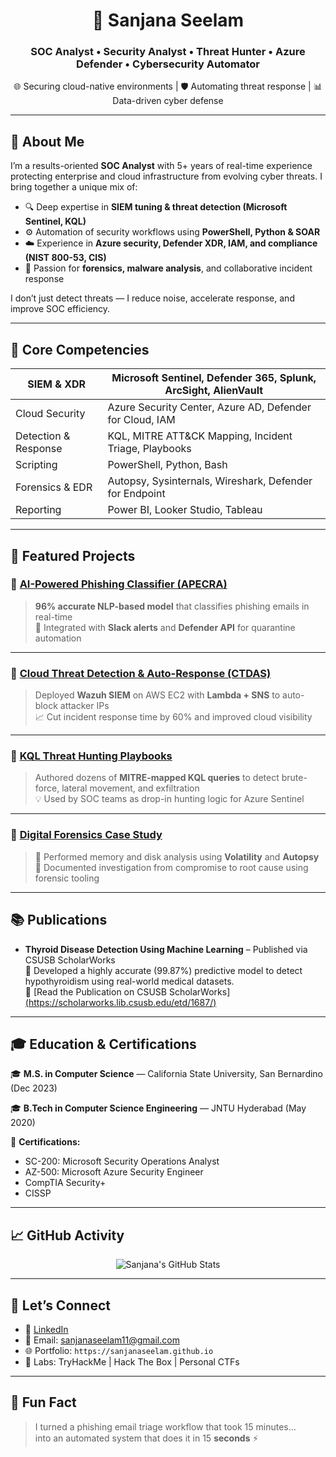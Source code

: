 <h1 align="center">🚨 Sanjana Seelam</h1>
<h3 align="center">SOC Analyst • Security Analyst • Threat Hunter • Azure Defender • Cybersecurity Automator</h3>

<p align="center">
🌐 Securing cloud-native environments | 🛡️ Automating threat response | 📊 Data-driven cyber defense
</p>

---

## 🧠 About Me

I’m a results-oriented **SOC Analyst** with 5+ years of real-time experience protecting enterprise and cloud infrastructure from evolving cyber threats. I bring together a unique mix of:

- 🔍 Deep expertise in **SIEM tuning & threat detection (Microsoft Sentinel, KQL)**
- ⚙️ Automation of security workflows using **PowerShell, Python & SOAR**
- ☁️ Experience in **Azure security, Defender XDR, IAM, and compliance (NIST 800-53, CIS)**  
- 🧩 Passion for **forensics, malware analysis**, and collaborative incident response

I don’t just detect threats — I reduce noise, accelerate response, and improve SOC efficiency.

---

## 💼 Core Competencies

| SIEM & XDR        | Microsoft Sentinel, Defender 365, Splunk, ArcSight, AlienVault |
|-------------------|-----------------------------------------------------------------|
| Cloud Security    | Azure Security Center, Azure AD, Defender for Cloud, IAM       |
| Detection & Response | KQL, MITRE ATT&CK Mapping, Incident Triage, Playbooks      |
| Scripting         | PowerShell, Python, Bash                                       |
| Forensics & EDR   | Autopsy, Sysinternals, Wireshark, Defender for Endpoint        |
| Reporting         | Power BI, Looker Studio, Tableau                               |

---

## 🚀 Featured Projects

### 📌 [AI-Powered Phishing Classifier (APECRA)](https://github.com/sanjanaseelam/apecra)
> **96% accurate NLP-based model** that classifies phishing emails in real-time  
> 🔄 Integrated with **Slack alerts** and **Defender API** for quarantine automation  

---

### 📌 [Cloud Threat Detection & Auto-Response (CTDAS)](https://github.com/sanjanaseelam/ctdas)
> Deployed **Wazuh SIEM** on AWS EC2 with **Lambda + SNS** to auto-block attacker IPs  
> 📈 Cut incident response time by 60% and improved cloud visibility  

---

### 📌 [KQL Threat Hunting Playbooks](https://github.com/sanjanaseelam/kql-hunting)
> Authored dozens of **MITRE-mapped KQL queries** to detect brute-force, lateral movement, and exfiltration  
> 💡 Used by SOC teams as drop-in hunting logic for Azure Sentinel  

---

### 📌 [Digital Forensics Case Study](#)
> 🧪 Performed memory and disk analysis using **Volatility** and **Autopsy**  
> 🎯 Documented investigation from compromise to root cause using forensic tooling

---

## 📚 Publications

- **Thyroid Disease Detection Using Machine Learning** – Published via CSUSB ScholarWorks  
  🧠 Developed a highly accurate (99.87%) predictive model to detect hypothyroidism using real-world medical datasets.  
  🔗 [Read the Publication on CSUSB ScholarWorks][(https://scholarworks.lib.csusb.edu/etd/1687/)](https://scholarworks.lib.csusb.edu/etd/1814/)

---

## 🎓 Education & Certifications

🎓 **M.S. in Computer Science** — California State University, San Bernardino (Dec 2023)

🎓 **B.Tech in Computer Science Engineering** — JNTU Hyderabad (May 2020)

📜 **Certifications:**  
- SC-200: Microsoft Security Operations Analyst  
- AZ-500: Microsoft Azure Security Engineer  
- CompTIA Security+  
- CISSP 

---

## 📈 GitHub Activity

<p align="center">
  <img src="https://github-readme-stats.vercel.app/api?username=sanjanaseelam&show_icons=true&theme=gruvbox" alt="Sanjana's GitHub Stats" />
</p>

---

## 🔗 Let’s Connect

- 💼 [LinkedIn](https://linkedin.com/in/sanjana9999)  
- 📧 Email: sanjanaseelam11@gmail.com  
- 🌐 Portfolio: `https://sanjanaseelam.github.io`  
- 🧪 Labs: TryHackMe | Hack The Box | Personal CTFs  

---

## 🧩 Fun Fact

> I turned a phishing email triage workflow that took 15 minutes…  
> into an automated system that does it in 15 **seconds** ⚡


